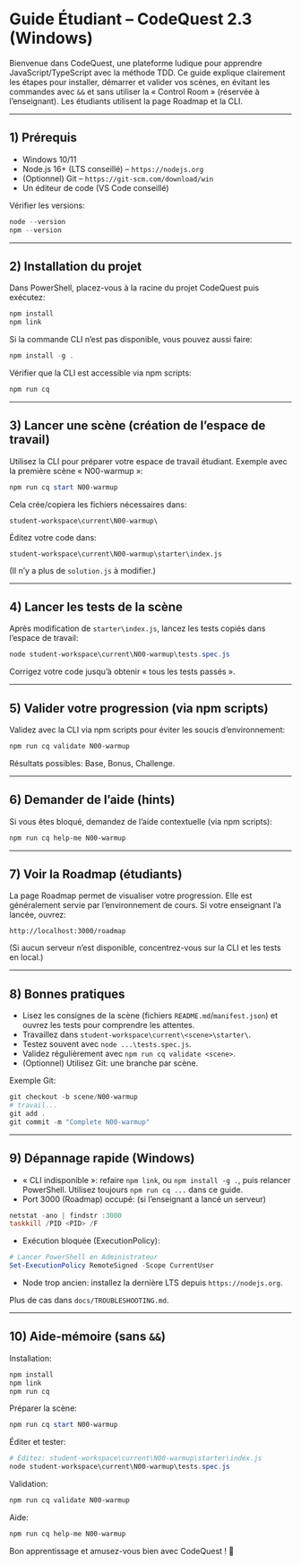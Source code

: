 # Guide Étudiant – CodeQuest 2.3 (Windows)

Bienvenue dans CodeQuest, une plateforme ludique pour apprendre JavaScript/TypeScript avec la méthode TDD.
Ce guide explique clairement les étapes pour installer, démarrer et valider vos scènes, en évitant les commandes avec `&&` et sans utiliser la « Control Room » (réservée à l’enseignant). Les étudiants utilisent la page Roadmap et la CLI.

---

## 1) Prérequis

- Windows 10/11
- Node.js 16+ (LTS conseillé) – `https://nodejs.org`
- (Optionnel) Git – `https://git-scm.com/download/win`
- Un éditeur de code (VS Code conseillé)

Vérifier les versions:
```powershell
node --version
npm --version
```

---

## 2) Installation du projet

Dans PowerShell, placez-vous à la racine du projet CodeQuest puis exécutez:
```powershell
npm install
npm link
```
Si la commande CLI n’est pas disponible, vous pouvez aussi faire:
```powershell
npm install -g .
```
Vérifier que la CLI est accessible via npm scripts:
```powershell
npm run cq
```

---

## 3) Lancer une scène (création de l’espace de travail)

Utilisez la CLI pour préparer votre espace de travail étudiant. Exemple avec la première scène « N00-warmup »:
```powershell
npm run cq start N00-warmup
```
Cela crée/copiera les fichiers nécessaires dans:
```
student-workspace\current\N00-warmup\
```

Éditez votre code dans:
```
student-workspace\current\N00-warmup\starter\index.js
```
(Il n’y a plus de `solution.js` à modifier.)

---

## 4) Lancer les tests de la scène

Après modification de `starter\index.js`, lancez les tests copiés dans l’espace de travail:
```powershell
node student-workspace\current\N00-warmup\tests.spec.js
```
Corrigez votre code jusqu’à obtenir « tous les tests passés ».

---

## 5) Valider votre progression (via npm scripts)

Validez avec la CLI via npm scripts pour éviter les soucis d’environnement:
```powershell
npm run cq validate N00-warmup
```
Résultats possibles: Base, Bonus, Challenge.

---

## 6) Demander de l’aide (hints)

Si vous êtes bloqué, demandez de l’aide contextuelle (via npm scripts):
```powershell
npm run cq help-me N00-warmup
```

---

## 7) Voir la Roadmap (étudiants)

La page Roadmap permet de visualiser votre progression. Elle est généralement servie par l’environnement de cours. Si votre enseignant l’a lancée, ouvrez:
```
http://localhost:3000/roadmap
```
(Si aucun serveur n’est disponible, concentrez-vous sur la CLI et les tests en local.)

---

## 8) Bonnes pratiques

- Lisez les consignes de la scène (fichiers `README.md`/`manifest.json`) et ouvrez les tests pour comprendre les attentes.
- Travaillez dans `student-workspace\current\<scene>\starter\`.
- Testez souvent avec `node ...\tests.spec.js`.
- Validez régulièrement avec `npm run cq validate <scene>`.
- (Optionnel) Utilisez Git: une branche par scène.

Exemple Git:
```powershell
git checkout -b scene/N00-warmup
# travail...
git add .
git commit -m "Complete N00-warmup"
```

---

## 9) Dépannage rapide (Windows)

- « CLI indisponible »: refaire `npm link`, ou `npm install -g .`, puis relancer PowerShell. Utilisez toujours `npm run cq ...` dans ce guide.
- Port 3000 (Roadmap) occupé: (si l’enseignant a lancé un serveur)
```powershell
netstat -ano | findstr :3000
taskkill /PID <PID> /F
```
- Exécution bloquée (ExecutionPolicy):
```powershell
# Lancer PowerShell en Administrateur
Set-ExecutionPolicy RemoteSigned -Scope CurrentUser
```
- Node trop ancien: installez la dernière LTS depuis `https://nodejs.org`.

Plus de cas dans `docs/TROUBLESHOOTING.md`.

---

## 10) Aide‑mémoire (sans `&&`)

Installation:
```powershell
npm install
npm link
npm run cq
```
Préparer la scène:
```powershell
npm run cq start N00-warmup
```
Éditer et tester:
```powershell
# Éditez: student-workspace\current\N00-warmup\starter\index.js
node student-workspace\current\N00-warmup\tests.spec.js
```
Validation:
```powershell
npm run cq validate N00-warmup
```
Aide:
```powershell
npm run cq help-me N00-warmup
```

Bon apprentissage et amusez-vous bien avec CodeQuest ! 🚀
